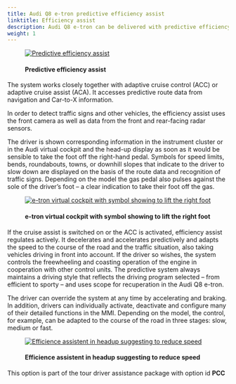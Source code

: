 ```yaml
---
title: Audi Q8 e-tron predictive efficiency assist
linktitle: Efficiency assist
description: Audi Q8 e-tron can be delivered with predictive efficiency assist. Predictive Efficiency assist helps the driver to drive preemptively and save energy. 
weight: 1
---
```

<!-- markdownlint-disable MD033 -->
<figure>
    <a href="https://media.electrichasgoneaudi.net/multimedia/models/e-tron/technology/drivingassistance/predictiveefficiencyassist/predictiveefficient.jpg">
        <img src="https://media.electrichasgoneaudi.net/multimedia/models/e-tron/technology/drivingassistance/predictiveefficiencyassist/predictiveefficients.jpg"
        class="img-fluid" alt="Predictive efficiency assist" title="Predictive efficiency assist">
    </a>
    <figcaption><h4>Predictive efficiency assist</h4></figcaption>
</figure>

The system works closely together with adaptive cruise control (ACC) or adaptive cruise assist (ACA). It accesses predictive route data from navigation and Car-to-X information.

In order to detect traffic signs and other vehicles, the efficiency assist uses the front camera as well as data from the front and rear-facing radar sensors.

The driver is shown corresponding information in the instrument cluster or in the Audi virtual cockpit and the head-up display as soon as it would be sensible to take the foot off the right-hand pedal. Symbols for speed limits, bends, roundabouts, towns, or downhill slopes that indicate to the driver to slow down are displayed on the basis of the route data and recognition of traffic signs. Depending on the model the gas pedal also pulses against the sole of the driver’s foot – a clear indication to take their foot off the gas.

<figure>
    <a href="https://media.electrichasgoneaudi.net/multimedia/models/e-tron/technology/drivingassistance/predictiveefficiencyassist/efficientsymboletron.jpg">
        <img src="https://media.electrichasgoneaudi.net/multimedia/models/e-tron/technology/drivingassistance/predictiveefficiencyassist/efficientsymboletrons.jpg"
        class="img-fluid" alt="e-tron virtual cockpit with symbol showing to lift the right foot" title="e-tron virtual cockpit with symbol showing to lift the right foot">
    </a>
    <figcaption><h4>e-tron virtual cockpit with symbol showing to lift the right foot</h4></figcaption>
</figure>

If the cruise assist is switched on or the ACC is activated, efficiency assist regulates actively. It decelerates and accelerates predictively and adapts the speed to the course of the road and the traffic situation, also taking vehicles driving in front into account. If the driver so wishes, the system controls the freewheeling and coasting operation of the engine in cooperation with other control units. The predictive system always maintains a driving style that reflects the driving program selected – from efficient to sporty – and uses scope for recuperation in the Audi Q8 e-tron.

The driver can override the system at any time by accelerating and braking. In addition, drivers can individually activate, deactivate and configure many of their detailed functions in the MMI. Depending on the model, the control, for example, can be adapted to the course of the road in three stages: slow, medium or fast.

<figure>
    <a href="https://media.electrichasgoneaudi.net/multimedia/models/e-tron/technology/drivingassistance/predictiveefficiencyassist/headup.jpg">
        <img src="https://media.electrichasgoneaudi.net/multimedia/models/e-tron/technology/drivingassistance/predictiveefficiencyassist/headups.jpg"
        class="img-fluid" alt="Efficience assistent in headup suggesting to reduce speed" title="Efficience assistent in headup suggesting to reduce speed">
    </a>
    <figcaption><h4>Efficience assistent in headup suggesting to reduce speed</h4></figcaption>
</figure>

This option is part of the tour driver assistance package with option id **PCC**
